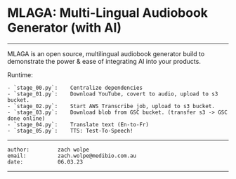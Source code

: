 # MLAGA: Multi-Lingual Audiobook Generator (with AI)
-----

MLAGA is an open source, multilingual audiobook generator build to demonstrate the power & ease of integrating AI into your products.



Runtime:

    - `stage_00.py`:    Centralize dependencies
    - `stage_01.py`:    Download YouTube, covert to audio, upload to s3 bucket.
    - `stage_02.py`:    Start AWS Transcribe job, upload to s3 bucket.
    - `stage_03.py`:    Download blob from GSC bucket. (transfer s3 -> GSC done online)
    - `stage_04.py`:    Translate text (En-to-Fr)
    - `stage_05.py`:    TTS: Test-To-Speech!


---
```
author:         zach wolpe
email:          zach.wolpe@medibio.com.au
date:           06.03.23
```
---